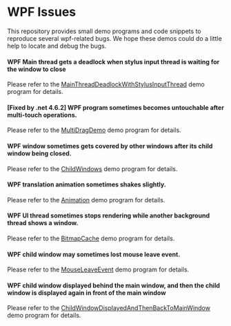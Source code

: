 # WPF Issues

This repository provides small demo programs and code snippets to reproduce several wpf-related bugs. We hope these demos could do a little help to locate and debug the bugs.

#### WPF Main thread gets a deadlock when stylus input thread is waiting for the window to close
Please refer to the [MainThreadDeadlockWithStylusInputThread](./MainThreadDeadlockWithStylusInputThread/MainThreadDeadlockWhenTouchThreadWaitForWindowClosed) demo program for details.

#### [Fixed by .net 4.6.2] WPF program sometimes becomes untouchable after multi-touch operations.
Please refer to the [MultiDragDemo](./MultiDragDemo) demo program for details.

#### WPF window sometimes gets covered by other windows after its child window being closed.
Please refer to the [ChildWindows](./ChildWindows) demo program for details.

#### WPF translation animation sometimes shakes slightly.
Please refer to the [Animation](./Animation) demo program for details.

#### WPF UI thread sometimes stops rendering while another background thread shows a window.
Please refer to the [BitmapCache](./BitmapCache) demo program for details.

#### WPF child window may sometimes lost mouse leave event.
Please refer to the [MouseLeaveEvent](./MouseLeaveEvent) demo program for details.


#### WPF child window displayed behind the main window, and then the child window is displayed again in front of the main window
Please refer to the [ChildWindowDisplayedAndThenBackToMainWindow](./ChildWindowDisplayedAndThenBackToMainWindow) demo program for details.

